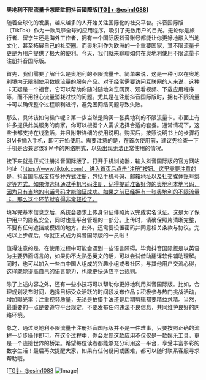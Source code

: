 **奥地利不限流量卡怎麽註冊抖音國際版[[TG💪+ @esim1088](https://t.me/s/esim1088)]**

随着全球化的发展，越来越多的人开始关注国际化的社交平台。抖音国际版（TikTok）作为一款风靡全球的应用程序，吸引了无数用户的目光。无论你是旅行者、留学生还是海外工作者，拥有一个国际版抖音账号都能让你更好地融入当地文化，甚至拓展自己的社交圈。而奥地利作为欧洲的一个重要国家，其不限流量卡更是为用户提供了极大的便利。今天，我们就来聊聊如何在奥地利使用不限流量卡注册抖音国际版。

首先，我们需要了解什么是奥地利的不限流量卡。简单来说，这是一种可以在奥地利境内无限制使用数据流量的服务产品。对于经常需要访问互联网的人来说，这种卡无疑是一个福音。它可以帮助你随时随地浏览网页、观看视频、下载应用程序等，而不用担心流量消耗过快的问题。尤其是在注册抖音国际版时，拥有不限流量卡可以确保整个过程顺利进行，避免因网络问题导致失败。

那么，具体该如何操作呢？第一步当然是购买一张奥地利的不限流量卡。市面上有许多提供此类服务的商家，你可以根据个人需求选择合适的套餐。通常情况下，这些卡都支持在线激活，并且附带详细的使用说明。购买后，按照说明书上的步骤将SIM卡插入手机，即可开始使用。需要注意的是，在首次使用前，建议先检查一下手机是否兼容该SIM卡的网络制式，以免出现无法正常使用的情况。

接下来就是正式注册抖音国际版了。打开手机浏览器，输入抖音国际版的官方网站地址（https://www.tiktok.com），进入首页后点击“注册”按钮。这里需要注意的是，抖音国际版支持多种方式注册，包括手机号码、邮箱地址以及社交媒体账号绑定等方式。如果你选择通过手机号码注册，记得提前准备好你的奥地利本地号码，因为只有当地的电话号码才能验证成功。如果之前已经拥有一张奥地利的不限流量卡，那么这个环节就变得非常轻松了。

填写完基本信息之后，系统会要求上传身份证件照片以完成实名认证。这是为了保护用户的隐私安全，同时也是平台管理的一部分。上传时，请确保照片清晰完整，不要有任何遮挡或模糊的地方。此外，还需要设置密码并同意相关条款与协议。完成以上步骤后，你就正式成为抖音国际版的一员啦！

值得注意的是，在使用过程中可能会遇到一些语言障碍。毕竟抖音国际版是以英语为主要界面语言的，如果你不太熟悉英文的话，可以尝试借助翻译软件辅助理解。同时，也可以加入一些由中国人组成的兴趣小组或者社区，与其他用户交流心得，这样既能提高自己的语言能力，也能更快适应平台规则。

除了上述内容之外，还有一些小技巧可以帮助你更好地利用抖音国际版。比如，合理规划发布时间，选择目标受众活跃的时间段发布作品；积极参与热门挑战活动，增加曝光率；注重视频质量，无论是拍摄手法还是后期剪辑都要精益求精。当然，最重要的一点是要遵守平台规定，不要发布任何违法不良信息，共同维护良好的网络环境。

总之，通过奥地利不限流量卡注册抖音国际版并不是一件难事，只要按照正确的流程一步步操作即可。在这个过程中，你会发现这款应用不仅仅是一款娱乐工具，更是一个连接世界的桥梁。希望每位读者都能够充分利用这一平台，享受丰富多彩的数字生活！最后再次提醒大家，如果有任何疑问或困难，都可以随时联系客服寻求帮助哦。

[[TG💪+ @esim1088](https://t.me/s/esim1088) ![Image](https://i.postimg.cc/4NQfJmqS/Snipaste-2025-05-13-00-14-12.png)]